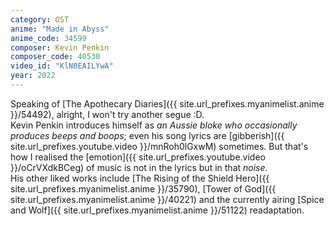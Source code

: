 ```yaml
---
category: OST
anime: "Made in Abyss"
anime_code: 34599
composer: Kevin Penkin
composer_code: 40530
video_id: "KlN0EAILYwA"
year: 2022
---
```

Speaking of [The Apothecary Diaries]({{ site.url_prefixes.myanimelist.anime }}/54492), alright, I won't try another segue :D.\
Kevin Penkin introduces himself as _an Aussie bloke who occasionally produces beeps and boops_; even his song lyrics are [gibberish]({{ site.url_prefixes.youtube.video }}/mnRoh0lGxwM) sometimes. But that's how I realised the [emotion]({{ site.url_prefixes.youtube.video }}/oCrVXdkBCeg) of music is not in the lyrics but in that _noise_.\
His other liked works include [The Rising of the Shield Hero]({{ site.url_prefixes.myanimelist.anime }}/35790), [Tower of God]({{ site.url_prefixes.myanimelist.anime }}/40221) and the currently airing [Spice and Wolf]({{ site.url_prefixes.myanimelist.anime }}/51122) readaptation.